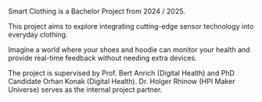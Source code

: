 Smart Clothing is a Bachelor Project from 2024 / 2025. <br />

This project aims to explore integrating cutting-edge sensor technology into everyday clothing. 

Imagine a world where your shoes and hoodie can monitor your health and provide real-time feedback without needing extra devices.

The project is supervised by Prof. Bert Anrich (Digital Health) and PhD Candidate Orhan Konak (Digital Health). Dr. Holger Rhinow (HPI Maker Universe) serves as the internal project partner. 